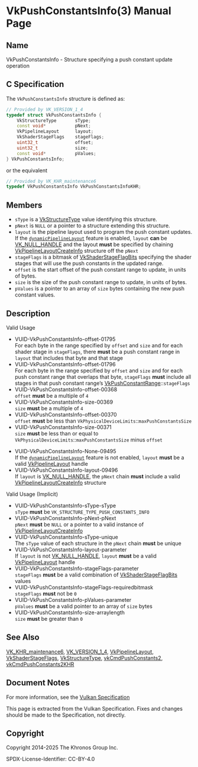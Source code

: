 # VkPushConstantsInfo(3) Manual Page

## Name

VkPushConstantsInfo - Structure specifying a push constant update operation



## [](#_c_specification)C Specification

The `VkPushConstantsInfo` structure is defined as:

```c++
// Provided by VK_VERSION_1_4
typedef struct VkPushConstantsInfo {
    VkStructureType       sType;
    const void*           pNext;
    VkPipelineLayout      layout;
    VkShaderStageFlags    stageFlags;
    uint32_t              offset;
    uint32_t              size;
    const void*           pValues;
} VkPushConstantsInfo;
```

or the equivalent

```c++
// Provided by VK_KHR_maintenance6
typedef VkPushConstantsInfo VkPushConstantsInfoKHR;
```

## [](#_members)Members

- `sType` is a [VkStructureType](https://registry.khronos.org/vulkan/specs/latest/man/html/VkStructureType.html) value identifying this structure.
- `pNext` is `NULL` or a pointer to a structure extending this structure.
- `layout` is the pipeline layout used to program the push constant updates. If the [`dynamicPipelineLayout`](https://registry.khronos.org/vulkan/specs/latest/html/vkspec.html#features-dynamicPipelineLayout) feature is enabled, `layout` **can** be [VK\_NULL\_HANDLE](https://registry.khronos.org/vulkan/specs/latest/man/html/VK_NULL_HANDLE.html) and the layout **must** be specified by chaining [VkPipelineLayoutCreateInfo](https://registry.khronos.org/vulkan/specs/latest/man/html/VkPipelineLayoutCreateInfo.html) structure off the `pNext`
- `stageFlags` is a bitmask of [VkShaderStageFlagBits](https://registry.khronos.org/vulkan/specs/latest/man/html/VkShaderStageFlagBits.html) specifying the shader stages that will use the push constants in the updated range.
- `offset` is the start offset of the push constant range to update, in units of bytes.
- `size` is the size of the push constant range to update, in units of bytes.
- `pValues` is a pointer to an array of `size` bytes containing the new push constant values.

## [](#_description)Description

Valid Usage

- [](#VUID-VkPushConstantsInfo-offset-01795)VUID-VkPushConstantsInfo-offset-01795  
  For each byte in the range specified by `offset` and `size` and for each shader stage in `stageFlags`, there **must** be a push constant range in `layout` that includes that byte and that stage
- [](#VUID-VkPushConstantsInfo-offset-01796)VUID-VkPushConstantsInfo-offset-01796  
  For each byte in the range specified by `offset` and `size` and for each push constant range that overlaps that byte, `stageFlags` **must** include all stages in that push constant range’s [VkPushConstantRange](https://registry.khronos.org/vulkan/specs/latest/man/html/VkPushConstantRange.html)::`stageFlags`
- [](#VUID-VkPushConstantsInfo-offset-00368)VUID-VkPushConstantsInfo-offset-00368  
  `offset` **must** be a multiple of `4`
- [](#VUID-VkPushConstantsInfo-size-00369)VUID-VkPushConstantsInfo-size-00369  
  `size` **must** be a multiple of `4`
- [](#VUID-VkPushConstantsInfo-offset-00370)VUID-VkPushConstantsInfo-offset-00370  
  `offset` **must** be less than `VkPhysicalDeviceLimits`::`maxPushConstantsSize`
- [](#VUID-VkPushConstantsInfo-size-00371)VUID-VkPushConstantsInfo-size-00371  
  `size` **must** be less than or equal to `VkPhysicalDeviceLimits`::`maxPushConstantsSize` minus `offset`

<!--THE END-->

- [](#VUID-VkPushConstantsInfo-None-09495)VUID-VkPushConstantsInfo-None-09495  
  If the [`dynamicPipelineLayout`](#features-dynamicPipelineLayout) feature is not enabled, `layout` **must** be a valid [VkPipelineLayout](https://registry.khronos.org/vulkan/specs/latest/man/html/VkPipelineLayout.html) handle
- [](#VUID-VkPushConstantsInfo-layout-09496)VUID-VkPushConstantsInfo-layout-09496  
  If `layout` is [VK\_NULL\_HANDLE](https://registry.khronos.org/vulkan/specs/latest/man/html/VK_NULL_HANDLE.html), the `pNext` chain **must** include a valid [VkPipelineLayoutCreateInfo](https://registry.khronos.org/vulkan/specs/latest/man/html/VkPipelineLayoutCreateInfo.html) structure

Valid Usage (Implicit)

- [](#VUID-VkPushConstantsInfo-sType-sType)VUID-VkPushConstantsInfo-sType-sType  
  `sType` **must** be `VK_STRUCTURE_TYPE_PUSH_CONSTANTS_INFO`
- [](#VUID-VkPushConstantsInfo-pNext-pNext)VUID-VkPushConstantsInfo-pNext-pNext  
  `pNext` **must** be `NULL` or a pointer to a valid instance of [VkPipelineLayoutCreateInfo](https://registry.khronos.org/vulkan/specs/latest/man/html/VkPipelineLayoutCreateInfo.html)
- [](#VUID-VkPushConstantsInfo-sType-unique)VUID-VkPushConstantsInfo-sType-unique  
  The `sType` value of each structure in the `pNext` chain **must** be unique
- [](#VUID-VkPushConstantsInfo-layout-parameter)VUID-VkPushConstantsInfo-layout-parameter  
  If `layout` is not [VK\_NULL\_HANDLE](https://registry.khronos.org/vulkan/specs/latest/man/html/VK_NULL_HANDLE.html), `layout` **must** be a valid [VkPipelineLayout](https://registry.khronos.org/vulkan/specs/latest/man/html/VkPipelineLayout.html) handle
- [](#VUID-VkPushConstantsInfo-stageFlags-parameter)VUID-VkPushConstantsInfo-stageFlags-parameter  
  `stageFlags` **must** be a valid combination of [VkShaderStageFlagBits](https://registry.khronos.org/vulkan/specs/latest/man/html/VkShaderStageFlagBits.html) values
- [](#VUID-VkPushConstantsInfo-stageFlags-requiredbitmask)VUID-VkPushConstantsInfo-stageFlags-requiredbitmask  
  `stageFlags` **must** not be `0`
- [](#VUID-VkPushConstantsInfo-pValues-parameter)VUID-VkPushConstantsInfo-pValues-parameter  
  `pValues` **must** be a valid pointer to an array of `size` bytes
- [](#VUID-VkPushConstantsInfo-size-arraylength)VUID-VkPushConstantsInfo-size-arraylength  
  `size` **must** be greater than `0`

## [](#_see_also)See Also

[VK\_KHR\_maintenance6](https://registry.khronos.org/vulkan/specs/latest/man/html/VK_KHR_maintenance6.html), [VK\_VERSION\_1\_4](https://registry.khronos.org/vulkan/specs/latest/man/html/VK_VERSION_1_4.html), [VkPipelineLayout](https://registry.khronos.org/vulkan/specs/latest/man/html/VkPipelineLayout.html), [VkShaderStageFlags](https://registry.khronos.org/vulkan/specs/latest/man/html/VkShaderStageFlags.html), [VkStructureType](https://registry.khronos.org/vulkan/specs/latest/man/html/VkStructureType.html), [vkCmdPushConstants2](https://registry.khronos.org/vulkan/specs/latest/man/html/vkCmdPushConstants2.html), [vkCmdPushConstants2KHR](https://registry.khronos.org/vulkan/specs/latest/man/html/vkCmdPushConstants2KHR.html)

## [](#_document_notes)Document Notes

For more information, see the [Vulkan Specification](https://registry.khronos.org/vulkan/specs/latest/html/vkspec.html#VkPushConstantsInfo)

This page is extracted from the Vulkan Specification. Fixes and changes should be made to the Specification, not directly.

## [](#_copyright)Copyright

Copyright 2014-2025 The Khronos Group Inc.

SPDX-License-Identifier: CC-BY-4.0